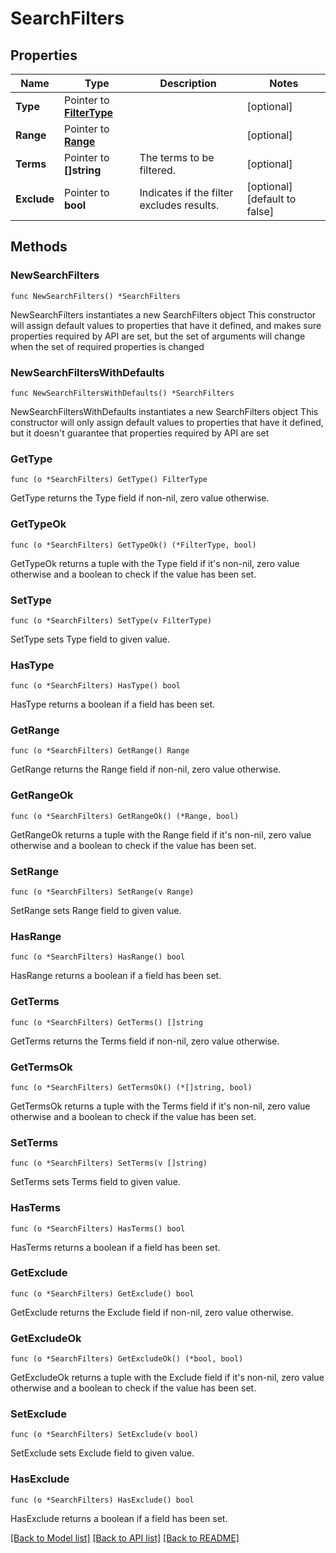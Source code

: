 # SearchFilters

## Properties

Name | Type | Description | Notes
------------ | ------------- | ------------- | -------------
**Type** | Pointer to [**FilterType**](FilterType.md) |  | [optional] 
**Range** | Pointer to [**Range**](Range.md) |  | [optional] 
**Terms** | Pointer to **[]string** | The terms to be filtered. | [optional] 
**Exclude** | Pointer to **bool** | Indicates if the filter excludes results. | [optional] [default to false]

## Methods

### NewSearchFilters

`func NewSearchFilters() *SearchFilters`

NewSearchFilters instantiates a new SearchFilters object
This constructor will assign default values to properties that have it defined,
and makes sure properties required by API are set, but the set of arguments
will change when the set of required properties is changed

### NewSearchFiltersWithDefaults

`func NewSearchFiltersWithDefaults() *SearchFilters`

NewSearchFiltersWithDefaults instantiates a new SearchFilters object
This constructor will only assign default values to properties that have it defined,
but it doesn't guarantee that properties required by API are set

### GetType

`func (o *SearchFilters) GetType() FilterType`

GetType returns the Type field if non-nil, zero value otherwise.

### GetTypeOk

`func (o *SearchFilters) GetTypeOk() (*FilterType, bool)`

GetTypeOk returns a tuple with the Type field if it's non-nil, zero value otherwise
and a boolean to check if the value has been set.

### SetType

`func (o *SearchFilters) SetType(v FilterType)`

SetType sets Type field to given value.

### HasType

`func (o *SearchFilters) HasType() bool`

HasType returns a boolean if a field has been set.

### GetRange

`func (o *SearchFilters) GetRange() Range`

GetRange returns the Range field if non-nil, zero value otherwise.

### GetRangeOk

`func (o *SearchFilters) GetRangeOk() (*Range, bool)`

GetRangeOk returns a tuple with the Range field if it's non-nil, zero value otherwise
and a boolean to check if the value has been set.

### SetRange

`func (o *SearchFilters) SetRange(v Range)`

SetRange sets Range field to given value.

### HasRange

`func (o *SearchFilters) HasRange() bool`

HasRange returns a boolean if a field has been set.

### GetTerms

`func (o *SearchFilters) GetTerms() []string`

GetTerms returns the Terms field if non-nil, zero value otherwise.

### GetTermsOk

`func (o *SearchFilters) GetTermsOk() (*[]string, bool)`

GetTermsOk returns a tuple with the Terms field if it's non-nil, zero value otherwise
and a boolean to check if the value has been set.

### SetTerms

`func (o *SearchFilters) SetTerms(v []string)`

SetTerms sets Terms field to given value.

### HasTerms

`func (o *SearchFilters) HasTerms() bool`

HasTerms returns a boolean if a field has been set.

### GetExclude

`func (o *SearchFilters) GetExclude() bool`

GetExclude returns the Exclude field if non-nil, zero value otherwise.

### GetExcludeOk

`func (o *SearchFilters) GetExcludeOk() (*bool, bool)`

GetExcludeOk returns a tuple with the Exclude field if it's non-nil, zero value otherwise
and a boolean to check if the value has been set.

### SetExclude

`func (o *SearchFilters) SetExclude(v bool)`

SetExclude sets Exclude field to given value.

### HasExclude

`func (o *SearchFilters) HasExclude() bool`

HasExclude returns a boolean if a field has been set.


[[Back to Model list]](../README.md#documentation-for-models) [[Back to API list]](../README.md#documentation-for-api-endpoints) [[Back to README]](../README.md)


